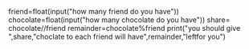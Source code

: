 friend=float(input("how many friend do you have"))
chocolate=float(input("how many chocolate do you have"))
share= chocolate//friend
remainder=chocolate%friend
print("you should give ",share,"choclate to each friend will have",remainder,"leftfor you")
